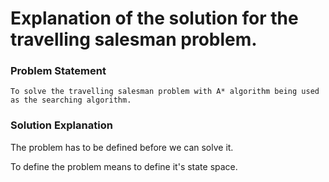 # Explanation of the solution for the travelling salesman problem.

### Problem Statement
    
    To solve the travelling salesman problem with A* algorithm being used as the searching algorithm.
    
### Solution Explanation   

The problem has to be defined before we can solve it.

To define the problem means to define it's state space.


    
    

